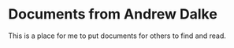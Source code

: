 # Documents from Andrew Dalke

This is a place for me to put documents for others to find and read.
